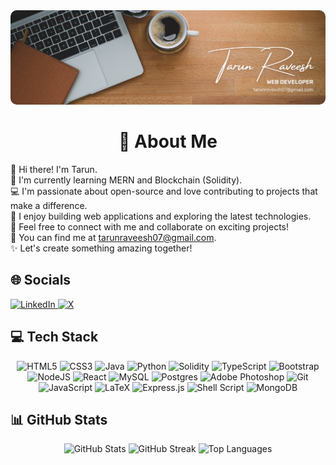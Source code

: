 <div align="center">
    <img src="Images/banner.png" alt="Banner Image" style="width:100%; max-height:300px; object-fit:cover; border-radius:10px;">
</div>

<h1 align="center"> &#129333; About Me </h1>
<p>
    👋 Hi there! I'm Tarun.<br>
    🌱 I'm currently learning MERN and Blockchain (Solidity).<br>
    💻 I'm passionate about open-source and love contributing to projects that make a difference.<br>
    🚀 I enjoy building web applications and exploring the latest technologies.<br>
    🤝 Feel free to connect with me and collaborate on exciting projects!<br>
    🔗 You can find me at <a href="mailto:tarunraveesh07@gmail.com">tarunraveesh07@gmail.com</a>.<br>
    ✨ Let's create something amazing together!
</p>

<h2 align="left">🌐 Socials</h2>
<p align="left">
    <a href="https://linkedin.com/in/tarun-raveesh">
        <img src="https://img.shields.io/badge/LinkedIn-%230077B5.svg?logo=linkedin&logoColor=white" alt="LinkedIn">
    </a>
    <a href="https://x.com/0xTrance">
        <img src="https://img.shields.io/badge/X-black.svg?logo=X&logoColor=white" alt="X">
    </a>
</p>

<h2 align="left">💻 Tech Stack</h2>
<p align="center">
    <img src="https://img.shields.io/badge/html5-%23E34F26.svg?style=for-the-badge&logo=html5&logoColor=white" alt="HTML5">
    <img src="https://img.shields.io/badge/css3-%231572B6.svg?style=for-the-badge&logo=css3&logoColor=white" alt="CSS3">
    <img src="https://img.shields.io/badge/java-%23ED8B00.svg?style=for-the-badge&logo=openjdk&logoColor=white" alt="Java">
    <img src="https://img.shields.io/badge/python-3670A0?style=for-the-badge&logo=python&logoColor=ffdd54" alt="Python">
    <img src="https://img.shields.io/badge/Solidity-%23363636.svg?style=for-the-badge&logo=solidity&logoColor=white" alt="Solidity">
    <img src="https://img.shields.io/badge/typescript-%23007ACC.svg?style=for-the-badge&logo=typescript&logoColor=white" alt="TypeScript">
    <img src="https://img.shields.io/badge/bootstrap-%238511FA.svg?style=for-the-badge&logo=bootstrap&logoColor=white" alt="Bootstrap">
    <img src="https://img.shields.io/badge/node.js-6DA55F?style=for-the-badge&logo=node.js&logoColor=white" alt="NodeJS">
    <img src="https://img.shields.io/badge/react-%2320232a.svg?style=for-the-badge&logo=react&logoColor=%2361DAFB" alt="React">
    <img src="https://img.shields.io/badge/mysql-4479A1.svg?style=for-the-badge&logo=mysql&logoColor=white" alt="MySQL">
    <img src="https://img.shields.io/badge/postgres-%23316192.svg?style=for-the-badge&logo=postgresql&logoColor=white" alt="Postgres">
    <img src="https://img.shields.io/badge/adobe%20photoshop-%2331A8FF.svg?style=for-the-badge&logo=adobe%20photoshop&logoColor=white" alt="Adobe Photoshop">
    <img src="https://img.shields.io/badge/git-%23F05033.svg?style=for-the-badge&logo=git&logoColor=white" alt="Git">
    <img src="https://img.shields.io/badge/javascript-%23323330.svg?style=for-the-badge&logo=javascript&logoColor=%23F7DF1E" alt="JavaScript">
    <img src="https://img.shields.io/badge/latex-%23008080.svg?style=for-the-badge&logo=latex&logoColor=white" alt="LaTeX">
    <img src="https://img.shields.io/badge/express.js-%23404d59.svg?style=for-the-badge&logo=express&logoColor=%2361DAFB" alt="Express.js">
    <img src="https://img.shields.io/badge/shell_script-%23121011.svg?style=for-the-badge&logo=gnu-bash&logoColor=white" alt="Shell Script">
    <img src="https://img.shields.io/badge/MongoDB-%234ea94b.svg?style=for-the-badge&logo=mongodb&logoColor=white" alt="MongoDB">
</p>

<h2 align="left">📊 GitHub Stats</h2>
<p align="center">
  <img src="https://github-readme-stats.vercel.app/api?username=TarunRaveesh&theme=onedark&hide_border=true&include_all_commits=true&count_private=true" alt="GitHub Stats">
  <img src="https://github-readme-streak-stats.herokuapp.com/?user=TarunRaveesh&theme=onedark&hide_border=true" alt="GitHub Streak">
  <img src="https://github-readme-stats.vercel.app/api/top-langs/?username=TarunRaveesh&theme=onedark&hide_border=true&include_all_commits=true&count_private=true&layout=compact" alt="Top Languages">
</p>

